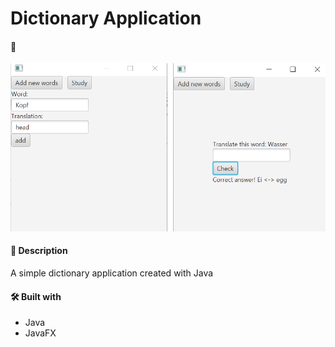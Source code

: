 # Dictionary Application

#### 🧪
![Image](demo.png)

#### 📝 Description
A simple dictionary application created with Java

#### 🛠️ Built with
 * Java
 * JavaFX
